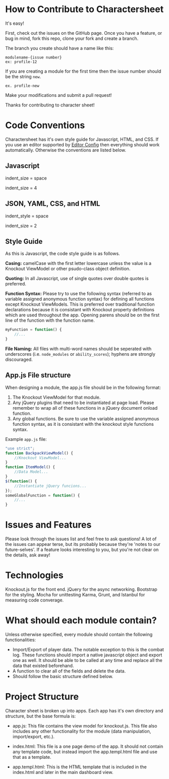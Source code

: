 How to Contribute to Charactersheet
===================================

It's easy!

First, check out the issues on the GitHub page. Once you have a feature, or bug in mind, fork this repo, clone your fork and create a branch.

The branch you create should have a name like this:
	
	modulename-{issue number}
	ex: profile-12

If you are creating a module for the first time then the issue number should be the string `new`.

	ex. profile-new

Make your modifications and submit a pull request! 

Thanks for contributing to character sheet!


Code Conventions
===========

Charactersheet has it's own style guide for Javascript, HTML, and CSS. If you
use an editor supported by [Editor Config][ec] then everything should work
automatically. Otherwise the conventions are listed below.


Javascript
----------
indent_size = space

indent_size = 4


JSON, YAML, CSS, and HTML
------------------------------
indent_style = space

indent_size = 2

[ec]: http://editorconfig.org


 Style Guide
-----------

As this is Javascript, the code style guide is as follows.

**Casing:** camelCase with the first letter lowercase unless the value is a Knockout ViewModel or other psudo-class object definition.

**Quoting:** In all Javascript, use of single quotes over double quotes is preferred.

**Function Syntax:** Please try to use the following syntax (referred to as variable assigned anonymous function syntax) for defining all functions except Knockout ViewModels. This is preferred over traditional function declarations because it is consistant with Knockout property definitions which are used throughout the app. Opening parens should be on the first line of the function with the function name.

```javascript
myFunction = function() {
	//...
}
```

**File Naming:** All files with multi-word names should be seperated with underscores (i.e. `node_modules` or `ability_scores`); hyphens are strongly discouraged.


App.js File structure
---------------------

When designing a module, the app.js file should be in the following format:

1. The Knockout ViewModel for that module.
2. Any jQuery plugins that need to be instantiated at page load. Please remember to wrap all of these functions in a jQuery document onload function.
3. Any global functions. Be sure to use the variable assigned anonymous function syntax, as it is consistant with the knockout style functions syntax.

Example `app.js` file:
```javascript	
"use strict";
function BackpackViewModel() {
	//Knockout ViewModel...
}
function ItemModel() {
	//Data Model...
}
$(function() {
	//Instantiate jQuery funcions...
});
someGlobalFunction = function() {
	//...
}
```	


Issues and Features
===================

Please look through the issues list and feel free to ask questions! A lot of the issues can appear terse, but its probably because they're 'notes to our future-selves'. If a feature looks interesting to you, but you're not clear on the details, ask away!


Technologies
============

Knockout.js for the front end.
jQuery for the async networking.
Bootstrap for the styling.
Mocha for unittesting
Karma, Grunt, and Istanbul for measuring code converage.


What should each module contain?
================================

Unless otherwise specified, every module should contain the following functionalities:

- Import/Export of player data. The notable exception to this is the combat log. These functions should import a native javascript object and export one as well. It should be able to be called at any time and replace all the data that existed beforehand.
- A function to clear all of the fields and delete the data.  
- Should follow the basic structure defined below.


Project Structure
=================

Character sheet is broken up into apps. Each app has it's own directory and structure, but the base formula is:

- app.js: This file contains the view model for knockout.js. This file also includes any other functionality for the module (data manipulation, import/export, etc.).

- index.html: This file is a one page demo of the app. It should not contain any template code, but instead import the app.templ.html file and use that as a template.

- app.templ.html: This is the HTML template that is included in the index.html and later in the main dashboard view.
